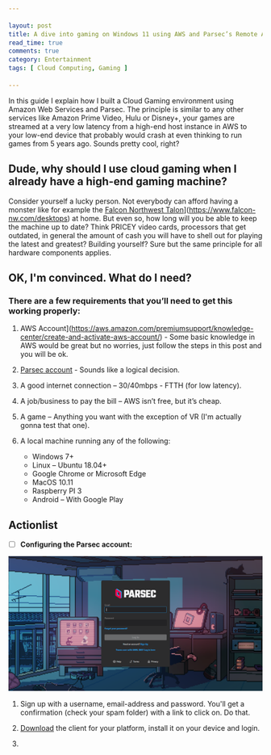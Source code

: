 ```yaml
---

layout: post
title: A dive into gaming on Windows 11 using AWS and Parsec’s Remote Access Tech solution
read_time: true
comments: true
category: Entertainment
tags: [ Cloud Computing, Gaming ]

---
```


In this guide I explain how I built a Cloud Gaming environment using Amazon Web Services and Parsec. The principle is similar to any other services like Amazon Prime Video, Hulu or Disney+, your games are streamed at a very low latency from a high-end host instance in AWS to your low-end device that probably would crash at even thinking to run games from 5 years ago. Sounds pretty cool, right?

## **Dude, why should I use cloud gaming when I already have a high-end gaming machine?**

Consider yourself a lucky person. Not everybody can afford having a monster like for example the [Falcon Northwest Talon](falcon-nw.com)](https://www.falcon-nw.com/desktops) at home. But even so, how long will you be able to keep the machine up to date? Think PRICEY video cards, processors that get outdated, in general the amount of cash you will have to shell out for playing the latest and greatest? Building yourself? Sure but the same principle for all hardware components applies. 

## **OK, I'm convinced. What do I need?**

### There are a few requirements that you’ll need to get this working properly:

1. AWS Account](https://aws.amazon.com/premiumsupport/knowledge-center/create-and-activate-aws-account/) - Some basic knowledge in AWS would be great but no worries, just follow the steps in this post and you will be ok.

2. [Parsec account](https://parsec.app/) - Sounds like a logical decision.
3. A good internet connection – 30/40mbps - FTTH (for low latency).
4. A job/business to pay the bill – AWS isn’t free, but it’s cheap.
5. A game – Anything you want with the exception of VR (I'm actually gonna test that one).
6. A local machine running any of the following:
   - Windows 7+
   - Linux – Ubuntu 18.04+
   - Google Chrome or Microsoft Edge
   - MacOS 10.11
   - Raspberry PI 3
   - Android – With Google Play

## Actionlist

- [ ] **Configuring the Parsec account:**

<img src="/assets/aws-parsec-setup/parsec-new-account.png" width="654">

1. Sign up with a username, email-address and password. You'll get a confirmation (check your spam folder) with a link to click on. Do that. 

2. [Download](https://parsec.app/downloads/) the client for your platform, install it on your device and login.
3. 



